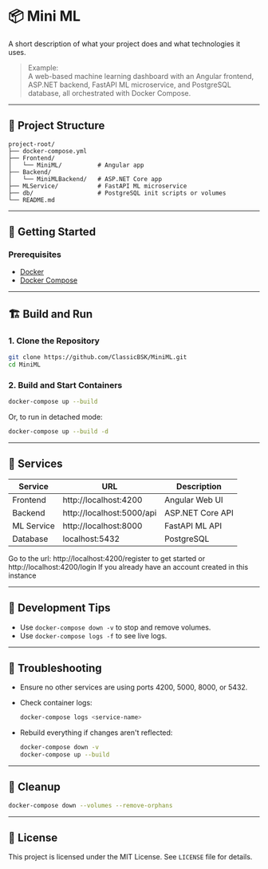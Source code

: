 # 📦 Mini ML

A short description of what your project does and what technologies it uses.

> Example:  
> A web-based machine learning dashboard with an Angular frontend, ASP.NET backend, FastAPI ML microservice, and PostgreSQL database, all orchestrated with Docker Compose.

---

## 📁 Project Structure

```
project-root/
├── docker-compose.yml
├── Frontend/
│   └── MiniML/          # Angular app
├── Backend/
│   └── MiniMLBackend/   # ASP.NET Core app
├── MLService/           # FastAPI ML microservice
├── db/                  # PostgreSQL init scripts or volumes 
└── README.md
```

---

## 🚀 Getting Started

### Prerequisites

- [Docker](https://docs.docker.com/get-docker/)
- [Docker Compose](https://docs.docker.com/compose/install/)

---

## 🏗️ Build and Run

### 1. Clone the Repository

```bash
git clone https://github.com/ClassicBSK/MiniML.git
cd MiniML
```

### 2. Build and Start Containers

```bash
docker-compose up --build
```

Or, to run in detached mode:

```bash
docker-compose up --build -d
```

---

## 🧰 Services

| Service     | URL                          | Description                     |
|-------------|------------------------------|---------------------------------|
| Frontend    | http://localhost:4200        | Angular Web UI                 |
| Backend     | http://localhost:5000/api    | ASP.NET Core API               |
| ML Service  | http://localhost:8000        | FastAPI ML API                 |
| Database    | localhost:5432               | PostgreSQL |

Go to the url: http://localhost:4200/register to get started or http://localhost:4200/login If you already have an account created in this instance

---

## 🧪 Development Tips

- Use `docker-compose down -v` to stop and remove volumes.
- Use `docker-compose logs -f` to see live logs.

---

## 🐞 Troubleshooting

- Ensure no other services are using ports 4200, 5000, 8000, or 5432.
- Check container logs:
  
  ```bash
  docker-compose logs <service-name>
  ```

- Rebuild everything if changes aren't reflected:

  ```bash
  docker-compose down -v
  docker-compose up --build
  ```

---

## 🧹 Cleanup

```bash
docker-compose down --volumes --remove-orphans
```

---

## 📄 License

This project is licensed under the MIT License. See `LICENSE` file for details.